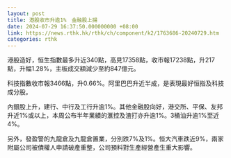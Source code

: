 ```yaml
---
layout: post
title: 港股收市升逾1%　金融股上揚
date: 2024-07-29 16:37:50.000000000 +08:00
link: https://news.rthk.hk/rthk/ch/component/k2/1763686-20240729.htm
categories: rthk
---
```


港股造好，恒生指數最多升近340點，高見17358點，收市報17238點，升217點，升幅1.28%，主板成交額減少至約847億元。

科技指數收市報3466點，升0.66%。阿里巴巴升近半成，是表現最好恒指及科技成分股。

內銀股上升，建行、中行及工行升逾1%。其他金融股向好，港交所、平保、友邦升近1%或以上，本周公布半年業績的滙控及渣打亦升逾1%。3桶油升逾1%至近4%。

另外，發盈警的九龍倉及九龍倉置業，分別跌7%及1%。恒大汽車跌近9%，兩家附屬公司被債權人申請破產重整，公司預料對生產經營產生重大影響。
